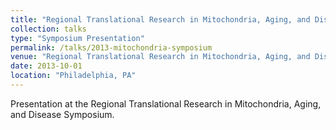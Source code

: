 ```yaml
---
title: "Regional Translational Research in Mitochondria, Aging, and Disease Symposium"
collection: talks
type: "Symposium Presentation"
permalink: /talks/2013-mitochondria-symposium
venue: "Regional Translational Research in Mitochondria, Aging, and Disease Symposium"
date: 2013-10-01
location: "Philadelphia, PA"
---
```


Presentation at the Regional Translational Research in Mitochondria, Aging, and Disease Symposium.